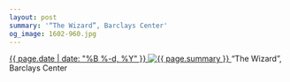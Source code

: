 ```yaml
---
layout: post
summary: '“The Wizard”, Barclays Center'
og_image: 1602-960.jpg
---
```


<p>
 <time>
  <a href="/1602">
   {{ page.date | date: "%B %-d, %Y" }}
  </a>
 </time>
 <a href="/1602">
  <img alt="{{ page.summary }}" sizes="(min-width: 700px) 50vw, calc(100vw - 2rem)" src="{{ site.assets_url }}/1602-480.jpg" srcset="{{ site.assets_url }}/1602-240.jpg 240w, {{ site.assets_url }}/1602-480.jpg 480w, {{ site.assets_url }}/1602-720.jpg 720w, {{ site.assets_url }}/1602-960.jpg 960w"/>
 </a>
 <span>
  “The Wizard”, Barclays Center
 </span>
</p>
